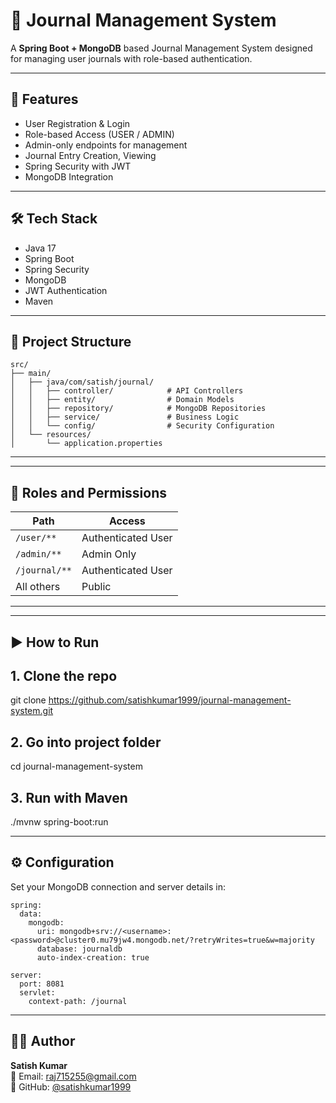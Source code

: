 # 📝 Journal Management System

A  **Spring Boot + MongoDB** based Journal Management System designed for managing user journals with role-based authentication.

---

## 🚀 Features

- User Registration & Login
- Role-based Access (USER / ADMIN)
- Admin-only endpoints for management
- Journal Entry Creation, Viewing
- Spring Security with JWT
- MongoDB Integration

---

## 🛠️ Tech Stack

- Java 17
- Spring Boot
- Spring Security
- MongoDB
- JWT Authentication
- Maven

---

## 📁 Project Structure
```
src/
├── main/
│   ├── java/com/satish/journal/
│   │   ├── controller/            # API Controllers
│   │   ├── entity/                # Domain Models
│   │   ├── repository/            # MongoDB Repositories
│   │   ├── service/               # Business Logic
│   │   └── config/                # Security Configuration
│   └── resources/
│       └── application.properties
```

---


---

## 🔐 Roles and Permissions

| Path           | Access             |
|----------------|--------------------|
| `/user/**`     | Authenticated User |
| `/admin/**`    | Admin Only         |
| `/journal/**`  | Authenticated User |
| All others     | Public             |

---

---

## ▶️ How to Run


## 1. Clone the repo
git clone https://github.com/satishkumar1999/journal-management-system.git

## 2. Go into project folder
cd journal-management-system

## 3. Run with Maven
./mvnw spring-boot:run

---

## ⚙️ Configuration
Set your MongoDB connection and server details in:

```
spring:
  data:
    mongodb:
      uri: mongodb+srv://<username>:<password>@cluster0.mu79jw4.mongodb.net/?retryWrites=true&w=majority
      database: journaldb
      auto-index-creation: true

server:
  port: 8081
  servlet:
    context-path: /journal
```

---

## 🙋‍♂️ Author

**Satish Kumar**  
📧 Email: raj715255@gmail.com  
🔗 GitHub: [@satishkumar1999](https://github.com/satishkumar1999)


